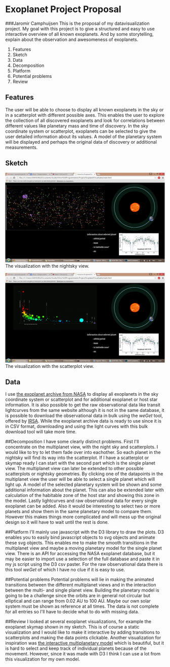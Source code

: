 # Exoplanet Project Proposal
###Jaromir Camphuijsen
This is the proposal of my datavisualization project. My goal with this project is to give a structured and easy to use interactive overview of all known exoplanets. And by some storytelling, explain about the observation and awesomeness of exoplanets.

1. Features
2. Sketch
3. Data
4. Decomposition
5. Platform
6. Potential problems
7. Review

## Features
The user will be able to choose to display all known exoplanets in the sky or in a scatterplot with different possible axes. This enables the user to explore the collection of all discovered exoplanets and look for correlations between different values like planetary mass and time of discovery.
In the sky coordinate system or scatterplot, exoplanets can be selected to give the user detailed information about its values. A model of the planetary system will be displayed and perhaps the original data of discovery or additional measurements. 

## Sketch
![A simple sketch of the visualization](/doc/Sketch_exoplanet_project_1.jpg "Optional title")
The visualization with the nightsky view.

![A simple sketch of the visualization](/doc/Sketch_exoplanet_project_2.jpg "Optional title")
The visualization with the scatterplot view.

## Data
I use [the exoplanet archive from NASA](http://exoplanetarchive.ipac.caltech.edu/) to display all exoplanets in the sky coordinate system or scatterplot and for additional exoplanet or host star information. It is also possible to get the raw observational data like transit lightcurves from the same website although it is not in the same database, it is possible to download the observational data in bulk using the *weGet* tool, offered by [IRSA](http://irsa.ipac.caltech.edu/docs/batch_download_help.html). While the exoplanet archive data is ready to use since it is in CSV format, downloading and using the light curves with this bulk download tool will take more time. 

##Decomposition
I have some clearly distinct problems. First I'll concentrate on the multiplanet view, with the night sky and scatterplots. I would like to try to let them fade over into eachother. So each planet in the nightsky will find its way into the scatterplot. 
If I have a scatterplot or skymap ready I can start with the second part which is the single planet view. The multiplanet view can later be extended to other possible scatterplots or nightsky geometries. 
By clicking one of the datapoints in the multiplanet view the user will be able to select a single planet which will light up. A model of the selected planetary system will be shown and some additional information about the planet.
This can also be extended later with calculation of the habitable zone of the host star and showing this zone in the model. 
Lastly lightcurves and raw observational data for every single exoplanet can be added. 
Also it would be interesting to select two or more planets and show them in the same planetary model to compare them. However this makes things more complicated and will mess up the original design so it will have to wait until the rest is done.

##Platform
I'll mainly use javascript with the D3 library to draw the plots. D3 enables you to easily bind javascript objects to svg objects and animate these svg objects. This enables me to make the smooth transitions in the multiplanet view and maybe a moving planetary model for the single planet view.
There is an API for accessing the NASA exoplanet database, but it may be easier to import use a selection of the full database and paste it in my js script using the D3 csv paster. 
For the raw observational data there is this tool *weGet* of which I have no clue if it is easy to use. 

##Potential problems
Potential problems will lie in making the animated transitions between the different multiplanet views and in the interaction between the multi- and single planet view. Building the planetary model is going to be a challenge since the orbits are in general not circular but elliptical and can range from 0.02 AU to 100 AU. Maybe our own solar system must be shown as reference at all times.
The data is not complete for all entries so I'll have to decide what to do with missing data.

##Review
I looked at several exoplanet visualizations, for example the exoplanet skymap shown in my sketch. This is of course a static visualization and I would like to make it interactive by adding transitions to scatterplots and making the data points clickable.
Another visualization for inspiration was [the interactive multiplanetary model](http://nbremer.github.io/exoplanets/) which is beautiful, but it is hard to select and keep track of individual planets because of the movement. However, since it was made with D3 I think I can use a lot from this visualization for my own model.


